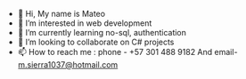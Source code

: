 - 👋 Hi, My name is Mateo 
- 👀 I’m interested in web development 
- 🌱 I’m currently learning no-sql, authentication
- 💞️ I’m looking to collaborate on C# projects
- 📫 How to reach me :  phone - +57 301 488 9182 And email- m.sierra1037@hotmail.com 

<!---
mantra0111/mantra0111 is a ✨ special ✨ repository because its `README.md` (this file) appears on your GitHub profile.
You can click the Preview link to take a look at your changes.
--->
